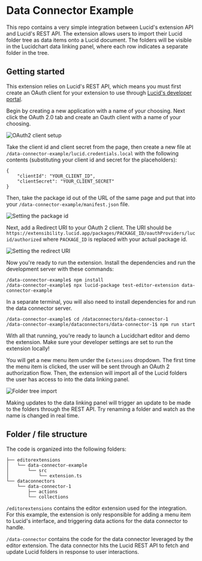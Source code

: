 # Data Connector Example

This repo contains a very simple integration between Lucid's extension API and Lucid's REST API.
The extension allows users to import their Lucid folder tree as data items onto a Lucid document.
The folders will be visible in the Lucidchart data linking panel, where each row indicates a separate folder in the tree.

## Getting started

This extension relies on Lucid's REST API, which means you must first create an OAuth client for your extension to use through [Lucid's developer portal](https://lucid.app/developer).

Begin by creating a new application with a name of your choosing.
Next click the OAuth 2.0 tab and create an Oauth client with a name of your choosing.

![OAuth2 client setup](https://cdn-cashy-static-assets.lucidchart.com/open-source-github-repositories/sample-lucid-extensions/data-connector-client-setup.gif)

Take the client id and client secret from the page, then create a new file at `/data-connector-example/lucid.credentials.local` with the following contents (substituting your client id and secret for the placeholders):
```
{
    "clientId": "YOUR_CLIENT_ID",
    "clientSecret": "YOUR_CLIENT_SECRET"
}
```

Then, take the package id out of the URL of the same page and put that into your `/data-connector-example/manifest.json` file.

![Setting the package id](https://cdn-cashy-static-assets.lucidchart.com/open-source-github-repositories/sample-lucid-extensions/setting-package-Id.gif)


Next, add a Redirect URI to your OAuth 2 client.
The URI should be `https://extensibility.lucid.app/packages/PACKAGE_ID/oauthProviders/lucid/authorized` where `PACKAGE_ID` is replaced with your actual package id.

![Setting the redirect URI](https://cdn-cashy-static-assets.lucidchart.com/open-source-github-repositories/sample-lucid-extensions/adding-redirect-uri.gif)


Now you're ready to run the extension. 
Install the dependencies and run the development server with these commands:
```
/data-connector-example$ npm install
/data-connector-example$ npx lucid-package test-editor-extension data-connector-example
```


In a separate terminal, you will also need to install dependencies for and run the data connector server.
```
/data-connector-example$ cd /dataconnectors/data-connector-1
/data-connector-example/dataconnectors/data-connector-1$ npm run start
```

With all that running, you're ready to launch a Lucidchart editor and demo the extension.
Make sure your developer settings are set to run the extension locally!

You will get a new menu item under the `Extensions` dropdown.
The first time the menu item is clicked, the user will be sent through an OAuth 2 authorization flow.
Then, the extension will import all of the Lucid folders the user has access to into the data linking panel.

![Folder tree import](https://cdn-cashy-static-assets.lucidchart.com/open-source-github-repositories/sample-lucid-extensions/folderTreeDemo.gif)

Making updates to the data linking panel will trigger an update to be made to the folders through the REST API.
Try renaming a folder and watch as the name is changed in real time.

## Folder / file structure

The code is organized into the following folders:
```
├── editorextensions
│   └── data-connector-example
│       └── src
│           └── extension.ts
└── dataconnectors
    └── data-connector-1
        ├── actions
        └── collections
```

`/editorextensions` contains the editor extension used for the integration.
For this example, the extension is only responsible for adding a menu item to Lucid's interface, and triggering data actions for the data connector to handle.


`/data-connector` contains the code for the data connector leveraged by the editor extension. 
The data connector hits the Lucid REST API to fetch and update Lucid folders in response to user interactions.